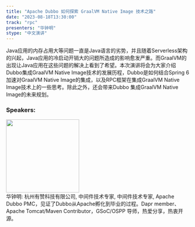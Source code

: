```yaml
---
title: "Apache Dubbo 如何探索 GraalVM Native Image 技术之路"
date: "2023-08-18T13:30:00" 
track: "rpc"
presenters: "华钟明"
stype: "中文演讲"
---
```

Java应用的内存占用大等问题一直是Java语言的劣势，并且随着Serverless架构的兴起，Java应用的冷启动开销大的问题所造成的影响愈发严重。而GraalVM的出现让Java应用在这些问题的解决上看到了希望。本次演讲将会为大家介绍Dubbo集成GraalVM Native Image技术的发展历程，Dubbo是如何结合Spring 6 加速对GraalVM Native Image的集成，以及RPC框架在集成GraalVM Native Image技术上的一些思考。除此之外，还会带来Dubbo 集成GraalVM Native Image的未来规划。
 ### Speakers: 
 <img src="https://img.bagevent.com/resource/20230602/2053400953446161.JPG" width="200" /><br>华钟明: 杭州有赞科技有限公司, 中间件技术专家, 中间件技术专家, Apache Dubbo PMC，见证了Dubbo从Apache孵化到毕业的过程。Dapr member、Apache Tomcat/Maven Contributor，GSoC/OSPP 导师，热爱分享，热衷开源。
 <br><br>